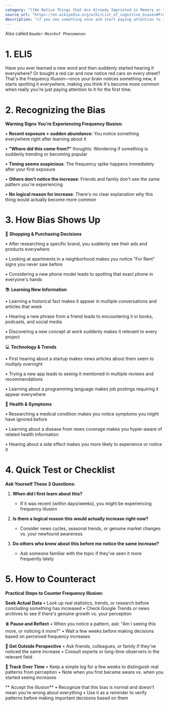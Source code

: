 ```yaml
---
category: "[[We Notice Things that Are Already Imprinted in Memory or that Are Repeated Often]]"
source_url: "https://en.wikipedia.org/wiki/List_of_cognitive_biases#Frequency_illusion"
description: "if you see something once and start paying attention to it you will see it more often if you buy a car you will see the same car more often."
---
```


Also called `Baader-Meinhof Phenomenon`

# 1. ELI5

Have you ever learned a new word and then suddenly started hearing it everywhere? Or bought a red car and now notice red cars on every street? That's the Frequency Illusion—once your brain notices something new, it starts spotting it everywhere, making you think it's become more common when really you're just paying attention to it for the first time.

# 2. Recognizing the Bias

**Warning Signs You're Experiencing Frequency Illusion:**

• **Recent exposure + sudden abundance**: You notice something everywhere right after learning about it

• **"Where did this come from?"** thoughts: Wondering if something is suddenly trending or becoming popular

• **Timing seems suspicious**: The frequency spike happens immediately after your first exposure

• **Others don't notice the increase**: Friends and family don't see the same pattern you're experiencing

• **No logical reason for increase**: There's no clear explanation why this thing would actually become more common

# 3. How Bias Shows Up

🛒 **Shopping & Purchasing Decisions**

• After researching a specific brand, you suddenly see their ads and products everywhere

• Looking at apartments in a neighborhood makes you notice "For Rent" signs you never saw before

• Considering a new phone model leads to spotting that exact phone in everyone's hands

📚 **Learning New Information**

• Learning a historical fact makes it appear in multiple conversations and articles that week

• Hearing a new phrase from a friend leads to encountering it in books, podcasts, and social media

• Discovering a new concept at work suddenly makes it relevant to every project

💻 **Technology & Trends**

• First hearing about a startup makes news articles about them seem to multiply overnight

• Trying a new app leads to seeing it mentioned in multiple reviews and recommendations

• Learning about a programming language makes job postings requiring it appear everywhere

🏥 **Health & Symptoms**

• Researching a medical condition makes you notice symptoms you might have ignored before

• Learning about a disease from news coverage makes you hyper-aware of related health information

• Hearing about a side effect makes you more likely to experience or notice it

# 4. Quick Test or Checklist

**Ask Yourself These 3 Questions:**

1. **When did I first learn about this?**
   - If it was recent (within days/weeks), you might be experiencing frequency illusion

2. **Is there a logical reason this would actually increase right now?**
   - Consider news cycles, seasonal trends, or genuine market changes vs. your newfound awareness

3. **Do others who knew about this before me notice the same increase?**
   - Ask someone familiar with the topic if they've seen it more frequently lately

# 5. How to Counteract

**Practical Steps to Counter Frequency Illusion:**

**Seek Actual Data**
• Look up real statistics, trends, or research before concluding something has increased
• Check Google Trends or news archives to see if there's genuine growth vs. your perception

**⏸️ Pause and Reflect**
• When you notice a pattern, ask: "Am I seeing this more, or noticing it more?"
• Wait a few weeks before making decisions based on perceived frequency increases

**👥 Get Outside Perspective**
• Ask friends, colleagues, or family if they've noticed the same increase
• Consult experts or long-time observers in the relevant field

**📝 Track Over Time**
• Keep a simple log for a few weeks to distinguish real patterns from perception
• Note when you first became aware vs. when you started seeing increases

** Accept the Illusion**
• Recognize that this bias is normal and doesn't mean you're wrong about everything
• Use it as a reminder to verify patterns before making important decisions based on them

